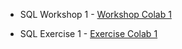 - SQL Workshop 1 - 
[Workshop Colab 1 ](https://colab.research.google.com/drive/1yVPFAYgeOmE55WzHzv1u3bXSh2-Gaz_b?usp=sharing)

- SQL Exercise 1 - 
[Exercise Colab 1 ](https://colab.research.google.com/drive/1vRNLKBSTABtYFa4Sx3B95i2s9tit48Y4?usp=sharing)

<!---
gwdataclub/gwdataclub is a ✨ special ✨ repository because its `README.md` (this file) appears on your GitHub profile.
You can click the Preview link to take a look at your changes.
--->
